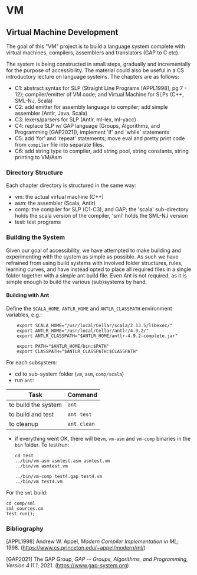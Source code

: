 # VM

<h2>Virtual Machine Development</h2>

The goal of this "VM" project is to build a language system complete
with virtual machines, compilers, assemblers and translators
(GAP to C etc).

The system is being constructed in small steps, gradually and
incrementally for the purpose of accessibility. The material
could also be useful in a CS introductory
lecture on language systems. The chapters are as follows:

* C1: abstract syntax for SLP (Straight Line Programs [APPL1998], pg 7 - 12);
  compiler/emitter of VM code; and Virtual Machine for SLPs (C++, SML-NJ, Scala)
* C2: add emitter for assembly language to compiler;
  add simple assembler (Antlr, Java, Scala)
* C3: lexers/parsers for SLP (Antlr, ml-lex, ml-yacc)
* C4: replace SLP w/ GAP language (Groups, Algorithms, and Programming [GAP2021]),
  implement 'if' and 'while' statements
* C5: add 'for' and 'repeat' statements; move eval and pretty print code from
  `compiler` file into separate files.
* C6: add string type to compiler, add string pool, string constants, string printing to VM/Asm

<h3>Directory Structure</h3>

Each chapter directory is structured in the same way:

* vm: the actual virtual machine (C++)
* asm: the assembler (Scala, Antlr)
* comp: the compiler for SLP (C1-C3), and GAP; the 'scala'
  sub-directory holds the scala version of the compiler, 'sml'
  holds the SML-NJ version
* test: test programs

<h3>Building the System</h3>

Given our goal of accessibility, we have attempted to make building
and experimenting with the system as simple as possible. As
such we have refrained from using build systems with involved
folder structures, rules, learning curves, and have instead opted
to place all required files in a single folder together with a
simple ant build file. Even Ant is not required, as it is
simple enough to build the various (sub)systems by hand.

<h4>Building with Ant</h4>

Define the `SCALA_HOME`, `ANTLR_HOME` and `ANTLR_CLASSPATH` environment variables, e.g.:

        export SCALA_HOME="/usr/local/Cellar/scala/2.13.5/libexec/"
        export ANTLR_HOME="/usr/local/Cellar/antlr/4.9.2/"
        export ANTLR_CLASSPATH="$ANTLR_HOME/antlr-4.9.2-complete.jar"
        
        export PATH="$ANTLR_HOME/bin:$PATH"
        export CLASSPATH="$ANTLR_CLASSPATH:$CLASSPATH"

For each subsystem:

* cd to sub-system folder (`vm`, `asm`, `comp/scala`)
* run `ant`:

Task | Command
------------ | -------------
to build the system | `ant`
to build and test   | `ant test`
to cleanup          | `ant clean`

* if everything went OK, there will be`vm`, `vm-asm` and `vm-comp` binaries in
  the `bin` folder. To test/run:
  
      cd test
      ../bin/vm-asm asmtest.asm asmtest.vm
      ../bin/vm asmtest.vm
      
      ../bin/vm-comp test4.gap test4.vm
      ../bin/vm test4.vm


For the `sml` build:

    cd comp/sml
    sml sources.cm
    Test.run();


<h3>Bibliography</h3>

[APPL1998] Andrew W. Appel, *Modern Compiler Implementation in ML*; 1998. (https://www.cs.princeton.edu/~appel/modern/ml/)

[GAP2021] The GAP Group, *GAP -- Groups, Algorithms, and Programming, Version 4.11.1*; 2021. (https://www.gap-system.org)



